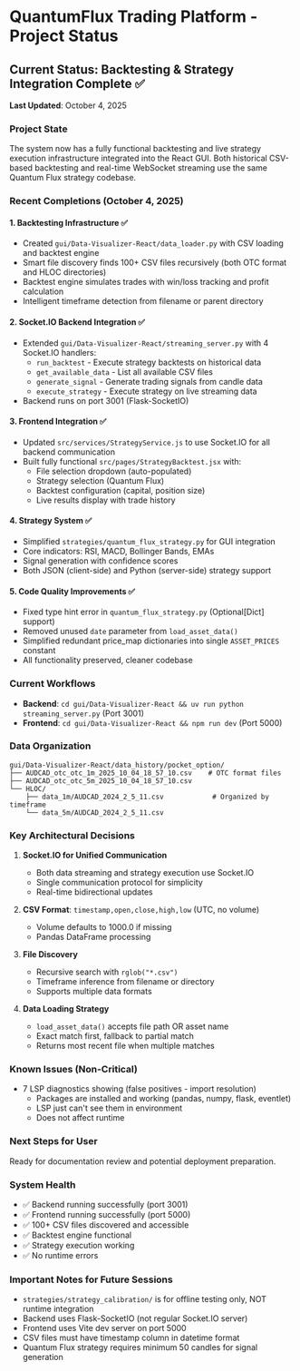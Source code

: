 # QuantumFlux Trading Platform - Project Status

## Current Status: Backtesting & Strategy Integration Complete ✅

**Last Updated**: October 4, 2025

### Project State
The system now has a fully functional backtesting and live strategy execution infrastructure integrated into the React GUI. Both historical CSV-based backtesting and real-time WebSocket streaming use the same Quantum Flux strategy codebase.

### Recent Completions (October 4, 2025)

#### 1. Backtesting Infrastructure ✅
- Created `gui/Data-Visualizer-React/data_loader.py` with CSV loading and backtest engine
- Smart file discovery finds 100+ CSV files recursively (both OTC format and HLOC directories)
- Backtest engine simulates trades with win/loss tracking and profit calculation
- Intelligent timeframe detection from filename or parent directory

#### 2. Socket.IO Backend Integration ✅
- Extended `gui/Data-Visualizer-React/streaming_server.py` with 4 Socket.IO handlers:
  - `run_backtest` - Execute strategy backtests on historical data
  - `get_available_data` - List all available CSV files
  - `generate_signal` - Generate trading signals from candle data
  - `execute_strategy` - Execute strategy on live streaming data
- Backend runs on port 3001 (Flask-SocketIO)

#### 3. Frontend Integration ✅
- Updated `src/services/StrategyService.js` to use Socket.IO for all backend communication
- Built fully functional `src/pages/StrategyBacktest.jsx` with:
  - File selection dropdown (auto-populated)
  - Strategy selection (Quantum Flux)
  - Backtest configuration (capital, position size)
  - Live results display with trade history

#### 4. Strategy System ✅
- Simplified `strategies/quantum_flux_strategy.py` for GUI integration
- Core indicators: RSI, MACD, Bollinger Bands, EMAs
- Signal generation with confidence scores
- Both JSON (client-side) and Python (server-side) strategy support

#### 5. Code Quality Improvements ✅
- Fixed type hint error in `quantum_flux_strategy.py` (Optional[Dict] support)
- Removed unused `date` parameter from `load_asset_data()`
- Simplified redundant price_map dictionaries into single `ASSET_PRICES` constant
- All functionality preserved, cleaner codebase

### Current Workflows
- **Backend**: `cd gui/Data-Visualizer-React && uv run python streaming_server.py` (Port 3001)
- **Frontend**: `cd gui/Data-Visualizer-React && npm run dev` (Port 5000)

### Data Organization
```
gui/Data-Visualizer-React/data_history/pocket_option/
├── AUDCAD_otc_otc_1m_2025_10_04_18_57_10.csv    # OTC format files
├── AUDCAD_otc_otc_5m_2025_10_04_18_57_10.csv
└── HLOC/
    ├── data_1m/AUDCAD_2024_2_5_11.csv            # Organized by timeframe
    └── data_5m/AUDCAD_2024_2_5_11.csv
```

### Key Architectural Decisions

1. **Socket.IO for Unified Communication**
   - Both data streaming and strategy execution use Socket.IO
   - Single communication protocol for simplicity
   - Real-time bidirectional updates

2. **CSV Format**: `timestamp,open,close,high,low` (UTC, no volume)
   - Volume defaults to 1000.0 if missing
   - Pandas DataFrame processing

3. **File Discovery**
   - Recursive search with `rglob("*.csv")`
   - Timeframe inference from filename or directory
   - Supports multiple data formats

4. **Data Loading Strategy**
   - `load_asset_data()` accepts file path OR asset name
   - Exact match first, fallback to partial match
   - Returns most recent file when multiple matches

### Known Issues (Non-Critical)
- 7 LSP diagnostics showing (false positives - import resolution)
  - Packages are installed and working (pandas, numpy, flask, eventlet)
  - LSP just can't see them in environment
  - Does not affect runtime

### Next Steps for User
Ready for documentation review and potential deployment preparation.

### System Health
- ✅ Backend running successfully (port 3001)
- ✅ Frontend running successfully (port 5000)
- ✅ 100+ CSV files discovered and accessible
- ✅ Backtest engine functional
- ✅ Strategy execution working
- ✅ No runtime errors

### Important Notes for Future Sessions
- `strategies/strategy_calibration/` is for offline testing only, NOT runtime integration
- Backend uses Flask-SocketIO (not regular Socket.IO server)
- Frontend uses Vite dev server on port 5000
- CSV files must have timestamp column in datetime format
- Quantum Flux strategy requires minimum 50 candles for signal generation
